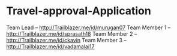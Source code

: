 # Travel-approval-Application

Team Lead – http://Trailblazer.me/id/murugan07
Team Member 1 – http://Trailblazer.me/id/sprasath18
Team Member 2 – http://Trailblazer.me/id/ckavin
Team Member 3 – http://Trailblazer.me/id/vadamalai17
